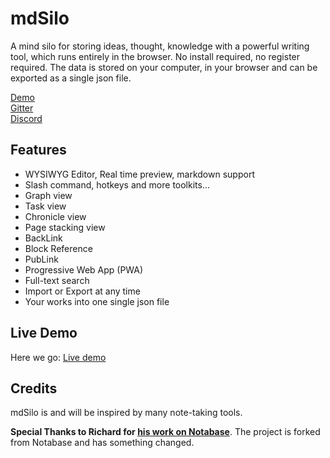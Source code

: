 
# mdSilo

A mind silo for storing ideas, thought, knowledge with a powerful writing tool,
which runs entirely in the browser. No install required, no register required.
The data is stored on your computer, in your browser and can be exported as a single json file.

[Demo](https://mdsilo.com/app/demo)  
[Gitter](https://gitter.im/mdSilo)  
[Discord](https://discord.gg/EXYSEHRTFt)

## Features

- WYSIWYG Editor, Real time preview, markdown support  
- Slash command, hotkeys and more toolkits...   
- Graph view 
- Task view  
- Chronicle view  
- Page stacking view  
- BackLink  
- Block Reference 
- PubLink  
- Progressive Web App (PWA)  
- Full-text search 
- Import or Export at any time  
- Your works into one single json file  


## Live Demo

Here we go: [Live demo](https://mdsilo.com/app/demo)


## Credits

mdSilo is and will be inspired by many note-taking tools.

**Special Thanks to Richard for [his work on Notabase](https://github.com/churichard/notabase)**.
The project is forked from Notabase and has something changed.
